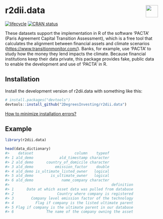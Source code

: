 
<!-- README.md is generated from README.Rmd. Please edit that file -->

# <img src="https://i.imgur.com/3jITMq8.png" align="right" height=40 /> r2dii.data

<!-- badges: start -->

[![lifecycle](https://img.shields.io/badge/lifecycle-experimental-orange.svg)](https://www.tidyverse.org/lifecycle/#experimental)
[![CRAN
status](https://www.r-pkg.org/badges/version/r2dii.data)](https://CRAN.R-project.org/package=r2dii.data)
<!-- badges: end -->

These datasets support the implementation in R of the software ‘PACTA’
(Paris Agreement Capital Transition Assessment), which is a free tool
that calculates the alignment between financial assets and climate
scenarios (<https://www.transitionmonitor.com/>). Banks, for example,
use ‘PACTA’ to study how the money they lend impacts the climate.
Because financial institutions keep their data private, this package
provides fake, public data to enable the development and use of ‘PACTA’
in R.

## Installation

Install the development version of r2dii.data with something like this:

``` r
# install.packages("devtools")
devtools::install_github("2DegreesInvesting/r2dii.data")
```

[How to minimize installation
errors?](https://gist.github.com/maurolepore/a0187be9d40aee95a43f20a85f4caed6#installation)

## Example

``` r
library(r2dii.data)

head(data_dictionary)
#>    dataset                   column    typeof
#> 1 ald_demo            ald_timestamp character
#> 2 ald_demo      country_of_domicile character
#> 3 ald_demo          emission_factor    double
#> 4 ald_demo is_ultimate_listed_owner   logical
#> 5 ald_demo        is_ultimate_owner   logical
#> 6 ald_demo             name_company character
#>                                               definition
#> 1      Date at which asset data was pulled from database
#> 2                    Country where company is registered
#> 3        Company level emission factor of the technology
#> 4          Flag if company is the listed ultimate parent
#> 5 Flag if company is the ultimate parent in our database
#> 6               The name of the company owning the asset
```
